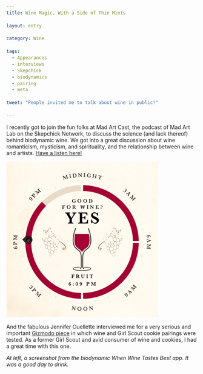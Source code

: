 ```yaml
---
title: Wine Magic, With a Side of Thin Mints

layout: entry

category: Wine

tags:
  - Appearances
  - interviews
  - Skepchick
  - biodynamics
  - pairing
  - meta

tweet: "People invited me to talk about wine in public!"

---
```

I recently got to join the fun folks at Mad Art Cast, the podcast of Mad Art Lab on the Skepchick Network, to discuss the science (and lack thereof) behind biodynamic wine. We got into a great discussion about wine romanticism, mysticism, and spirituality, and the relationship between wine and artists. [Have a listen here!](http://madartlab.com/the-literal-magic-of-biodynamic-wine-mad-art-cast/)

![When Wine app](/photos/whenwine.jpg "When Wine Tastes Best biodynamic app")

And the fabulous Jennifer Ouellette interviewed me for a very serious and important [Gizmodo piece](http://gizmodo.com/the-best-girl-scout-cookie-wine-pairings-tested-1756719276) in which wine and Girl Scout cookie pairings were tested. As a former Girl Scout and avid consumer of wine and cookies, I had a great time with this one. 

_At left, a screenshot from the biodynamic When Wine Tastes Best app. It was a good day to drink._